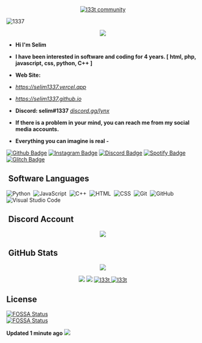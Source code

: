 <p align="center">
    <a href="https://selim1337.github.io" target="_blank">
        <img
            src="https://readme-typing-svg.herokuapp.com/?size=15&width=280&lines=int%20main()+{cout+%3C%3C+%27godless%27}"
            alt="l33t community"
        />
    </a>
</p>
<p>
   <img 
        src="https://user-images.githubusercontent.com/73097560/115834477-dbab4500-a447-11eb-908a-139a6edaec5c.gif" 
        alt="1337"
    />
</p> 

<p align="center">
  <img src="https://count.getloli.com/get/@:selim1337?theme=asoul" />
</p>


- **Hi I'm Selim** 
- **I have been interested in software and coding for 4 years. [ html, php, javascript, css, python, C++ ]**
- **Web Site:**
- *https://selim1337.vercel.app*
- *https://selim1337.github.io*
- **Discord: selim#1337** *[discord.gg/lynx](https://discord.gg/lynx)*

- **If there is a problem in your mind, you can reach me from my social media accounts.**
- **Everything you can imagine is real -**

[![Github Badge](https://img.shields.io/badge/Github-000?style=quare&logo=Github&logoColor=white&link=link)](https://github.com/selim1337) 
[![Instagram Badge](https://img.shields.io/badge/Instagram-C13584?style=flat-quare&logo=instagram&logoColor=white&link=link)](https://instagram.com/selim1337_)
[![Discord Badge](https://img.shields.io/badge/Discord-5865F2?style=flat-quare&logo=discord&logoColor=white&link=link)](https://discord.com/users/541303073962950657)
[![Spotify Badge](https://img.shields.io/badge/Spotify-1ED760?style=flat-quare&logo=spotify&logoColor=white&link=link)](https://open.spotify.com/user/tfzyt6wcjdhl8dgt8w5lpmywo?si=5WZHuW77Tp-Pwcxy9q9Bdw&utm_source=copy-link&nd=1)
[![Glitch Badge](https://img.shields.io/badge/Glitch-ff77ff?style=flat-quare&logo=glitch&logoColor=white&link=link)](https://glitch.com/@selim1337)

## &nbsp;Software Languages
![Python](https://img.shields.io/badge/-Python-05122A?style=flat&logo=python)&nbsp;
![JavaScript](https://img.shields.io/badge/-JavaScript-05122A?style=flat&logo=javascript)&nbsp;
![C++](https://img.shields.io/badge/-C++-05122A?style=flat&logo=C%2B%2B&logoColor=00599C)&nbsp;
![HTML](https://img.shields.io/badge/-HTML-05122A?style=flat&logo=HTML5)&nbsp;
![CSS](https://img.shields.io/badge/-CSS-05122A?style=flat&logo=CSS3&logoColor=1572B6)&nbsp;
![Git](https://img.shields.io/badge/-Git-05122A?style=flat&logo=git)&nbsp;
![GitHub](https://img.shields.io/badge/-GitHub-05122A?style=flat&logo=github)&nbsp;
![Visual Studio Code](https://img.shields.io/badge/-Visual%20Studio%20Code-05122A?style=flat&logo=visual-studio-code&logoColor=007ACC)&nbsp;
## &nbsp;Discord Account

<p align="center">
    <a href="https://discord.com/users/541303073962950657" target="_blank">
        <img
            src="https://discord.c99.nl/widget/theme-3/546303073962950657.png"
        />
    </a>      
</p>


## &nbsp;GitHub Stats
<p align = 'center'>
    <img src='https://github-readme-streak-stats.herokuapp.com/?user=selim1337&theme=gotham&hide_border=true'>
</p>
<p align = 'center'>
    <img src='https://github-readme-stats.vercel.app/api?username=selim1337&count_private=true&include_all_commits=true&show_icons=true&theme=gotham&hide_border=true&line_height=27'/>
    <img src='https://github-readme-stats.vercel.app/api/top-langs/?username=selim1337&show_icons=true&theme=gotham&line_height=27&hide_border=true'/>
         <a href="https://github.com/selim1337/Discord-Template-V13" target="_blank" rel="noreferrer"> <img src="https://github-readme-stats.vercel.app/api/pin/?username=selim1337&repo=Discord-Template-V13&theme=gotham" alt="l33t"/> </a>
    <a href="https://github.com/selim1337/spotify-account-generator" target="_blank" rel="noreferrer"> <img src="https://github-readme-stats.vercel.app/api/pin/?username=selim1337&repo=spotify-account-generator&theme=gotham" alt="l33t"/> </a>

## License
[![FOSSA Status](https://app.fossa.com/api/projects/git%2Bgithub.com%2Fselim1337%2Fselim1337.svg?type=large)](https://app.fossa.com/projects/git%2Bgithub.com%2Fselim1337%2Fselim1337?ref=badge_large)
<br>
[![FOSSA Status](https://app.fossa.com/api/projects/git%2Bgithub.com%2Fselim1337%2Fselim1337.svg?type=shield)](https://app.fossa.com/projects/git%2Bgithub.com%2Fselim1337%2Fselim1337?ref=badge_shield)

**Updated 1 minute ago**
        <img
            src="https://capsule-render.vercel.app/api?type=waving&color=gradient&height=60&section=footer"
        />
        
